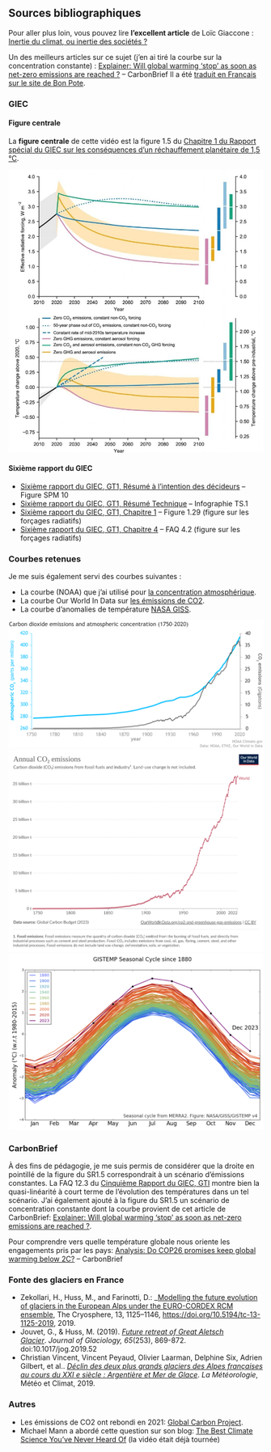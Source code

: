 ## Sources bibliographiques

Pour aller plus loin, vous pouvez lire __l’excellent article__ de Loïc
Giaccone : [Inertie du climat, ou inertie des sociétés
?](https://climatanthropocene.com/2021/11/30/inertie-du-climat-ou-inertie-des-societes/amp/)

Un des meilleurs articles sur ce sujet
(j’en ai tiré la courbe sur la
concentration constante) :
[Explainer: Will global warming ‘stop’ as soon as net-zero emissions are
reached
?](https://www.carbonbrief.org/explainer-will-global-warming-stop-as-soon-as-net-zero-emissions-are-reached)
– CarbonBrief
Il a été [traduit en Français sur le site de Bon
Pote](https://bonpote.com/existe-t-il-vraiment-une-inertie-climatique-de-20-ans/).

### GIEC

#### Figure centrale

La __figure centrale__ de cette vidéo est la figure 1.5 du [Chapitre 1 du
Rapport spécial du GIEC sur les conséquences d’un réchauffement planétaire de
1,5 °C](https://www.ipcc.ch/sr15/chapter/chapter-1/).

![Figure Centrale](bibliography/figure-5-pdf-922x1024.jpg)

#### Sixième rapport du GIEC

- [Sixième rapport du GIEC, GT1, Résumé à l’intention des
décideurs](https://www.ipcc.ch/report/ar6/wg1/downloads/report/IPCC_AR6_WGI_SPM_final.pdf)
– Figure SPM 10
- [Sixième rapport du GIEC, GT1, Résumé Technique](https://www.ipcc.ch/report/ar6/wg1/downloads/report/IPCC_AR6_WGI_TS.pdf) – Infographie TS.1
- [Sixième rapport du GIEC, GT1, Chapitre
1](https://www.ipcc.ch/report/ar6/wg1/downloads/report/IPCC_AR6_WGI_Chapter_01.pdf)
– Figure 1.29 (figure sur les forçages radiatifs)  
- [Sixième rapport du GIEC, GT1, Chapitre
4](https://www.ipcc.ch/report/ar6/wg1/downloads/report/IPCC_AR6_WGI_Chapter_04.pdf)
– FAQ 4.2 (figure sur les forçages radiatifs)

### Courbes retenues

Je me suis également servi des courbes suivantes :

- La courbe (NOAA) que j’ai utilisé pour [la concentration
atmosphérique](https://www.climate.gov/media/12990).  
- La courbe Our World In Data sur [les émissions de
CO2](https://ourworldindata.org/co2-emissions).  
- La courbe d’anomalies de température [NASA
GISS](https://data.giss.nasa.gov/gistemp/graphs_v4/).  

![Concentration Atmosphérique](bibliography/CO2_emissions_vs_concentrations_1751-2020_1400x700.gif)
![Emissions de CO2](bibliography/annual-co2-emissions-per-country.png)
![Emissions de CO2](bibliography/nasa_graph.png)

### CarbonBrief

À des fins de pédagogie, je me suis permis de considérer que la droite en
pointillé de la figure du SR1.5 correspondrait à un scénario d’émissions
constantes. La FAQ 12.3 du [Cinquième Rapport du GIEC,
GTI](https://www.ipcc.ch/site/assets/uploads/2018/03/WG1AR5_SummaryVolume_FINAL_FRENCH.pdf)
montre bien la quasi-linéarité à court terme de l’évolution des températures
dans un tel scénario. J’ai également ajouté à la figure du SR1.5 un scénario de
concentration constante dont la courbe provient de cet article de CarbonBrief:
[Explainer: Will global warming ‘stop’ as soon as net-zero emissions are
reached
?](https://www.carbonbrief.org/explainer-will-global-warming-stop-as-soon-as-net-zero-emissions-are-reached).

Pour comprendre vers quelle température globale nous oriente les engagements
pris par les pays: [Analysis: Do COP26 promises keep global warming below
2C?](https://www.carbonbrief.org/analysis-do-cop26-promises-keep-global-warming-below-2c)
– CarbonBrief

### Fonte des glaciers en France

- Zekollari, H., Huss, M., and Farinotti, D.: _[Modelling the future evolution
of glaciers in the European Alps under the EURO-CORDEX RCM
ensemble](https://tc.copernicus.org/articles/13/1125/2019/), The Cryosphere,
13, 1125–1146, https://doi.org/10.5194/tc-13-1125-2019, 2019.
- Jouvet, G., & Huss, M. (2019). [_Future retreat of Great Aletsch
Glacier_](https://www.cambridge.org/core/journals/journal-of-glaciology/article/future-retreat-of-great-aletsch-glacier/EB46DC696E0AB9528168F42595EE23D9). _Journal
of Glaciology,_ _65_(253), 869-872. doi:10.1017/jog.2019.52  
- Christian Vincent, Vincent Peyaud, Olivier Laarman, Delphine Six, Adrien
Gilbert, et al.. _[Déclin des deux plus grands glaciers des Alpes françaises au
cours du XXI e siècle : Argentière et Mer de
Glace](https://hal.archives-ouvertes.fr/hal-02414347/)_. _La Météorologie_,
Météo et Climat, 2019.

### Autres

- Les émissions de CO2 ont rebondi en 2021: [Global Carbon
Project](https://www.icos-cp.eu/science-and-impact/global-carbon-budget/2021).
- Michael Mann a abordé cette question sur son blog: [The Best Climate Science
You’ve Never Heard
Of](https://michaelmann.net/content/best-climate-science-you%E2%80%99ve-never-heard)
(la vidéo était déjà tournée)

